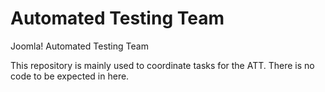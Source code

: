 # Automated Testing Team
Joomla! Automated Testing Team

This repository is mainly used to coordinate tasks for the ATT. There is no code to be expected in here.
